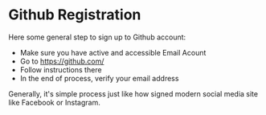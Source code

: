 # Github Registration

Here some general step to sign up to Github account:
- Make sure you have active and accessible Email Acount
- Go to https://github.com/
- Follow instructions there
- In the end of process, verify your email address

Generally, it's simple process just like how signed modern social media site like Facebook or Instagram.